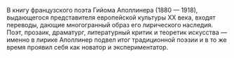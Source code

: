 <!--2017-01-02 07:43:39-->
В книгу французского поэта Гийома Аполлинера (1880 — 1918), выдающегося представителя европейской культуры XX века, входят переводы, дающие многогранный образ его лирического наследия. Поэт, прозаик, драматург, литературный критик и теоретик искусства — именно в лирике Аполлинер подвел итог традиционной поэзии и в то же время проявил себя как новатор и экспериментатор.